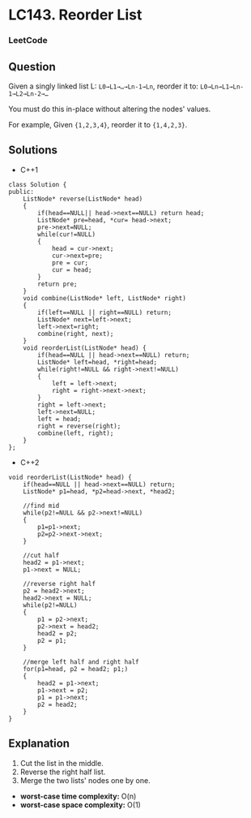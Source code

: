 # LC143. Reorder List

### LeetCode

## Question

Given a singly linked list L: `L0→L1→…→Ln-1→Ln`, reorder it to: `L0→Ln→L1→Ln-1→L2→Ln-2→…`

You must do this in-place without altering the nodes' values.

For example, Given `{1,2,3,4}`, reorder it to `{1,4,2,3}`.

## Solutions

* C++1
```
class Solution {
public:
    ListNode* reverse(ListNode* head)
    {
        if(head==NULL|| head->next==NULL) return head;
        ListNode* pre=head, *cur= head->next;
        pre->next=NULL;
        while(cur!=NULL)
        {
            head = cur->next;
            cur->next=pre;
            pre = cur;
            cur = head;
        }
        return pre;
    }
    void combine(ListNode* left, ListNode* right)
    {
        if(left==NULL || right==NULL) return;
        ListNode* next=left->next;
        left->next=right;
        combine(right, next);
    }
    void reorderList(ListNode* head) {
        if(head==NULL || head->next==NULL) return;
        ListNode* left=head, *right=head;
        while(right!=NULL && right->next!=NULL)
        {
            left = left->next;
            right = right->next->next;
        }
        right = left->next;
        left->next=NULL;
        left = head;
        right = reverse(right);
        combine(left, right);
    }
};
```

* C++2
```
void reorderList(ListNode* head) {
    if(head==NULL || head->next==NULL) return;
    ListNode* p1=head, *p2=head->next, *head2;
    
    //find mid
    while(p2!=NULL && p2->next!=NULL)
    {
        p1=p1->next;
        p2=p2->next->next;
    }
    
    //cut half
    head2 = p1->next;
    p1->next = NULL;
    
    //reverse right half
    p2 = head2->next;
    head2->next = NULL;
    while(p2!=NULL)
    {
        p1 = p2->next;
        p2->next = head2;
        head2 = p2;
        p2 = p1;
    }
    
    //merge left half and right half
    for(p1=head, p2 = head2; p1;)
    {
        head2 = p1->next;
        p1->next = p2;
        p1 = p1->next;
        p2 = head2;
    }
}
```

## Explanation

1. Cut the list in the middle.
2. Reverse the right half list.
3. Merge the two lists' nodes one by one.

* **worst-case time complexity:** O(n)
* **worst-case space complexity:** O(1)